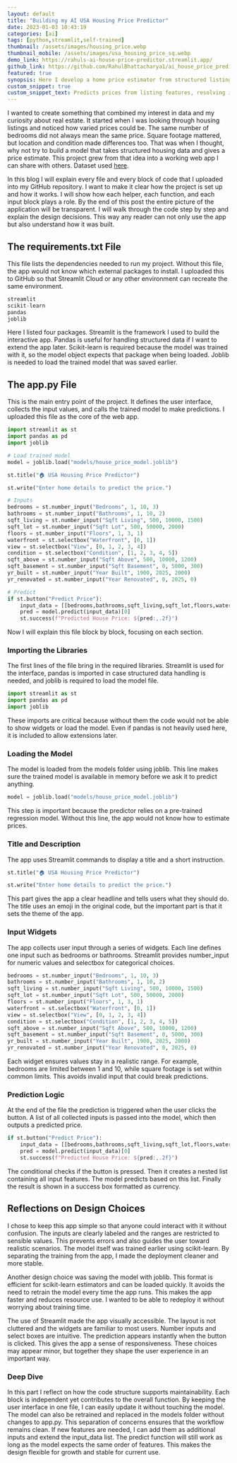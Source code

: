 ```yaml
---
layout: default
title: "Building my AI USA Housing Price Predictor"
date: 2023-01-03 10:43:19
categories: [ai]
tags: [python,streamlit,self-trained]
thumbnail: /assets/images/housing_price.webp
thumbnail_mobile: /assets/images/usa_housing_price_sq.webp
demo_link: https://rahuls-ai-house-price-predictor.streamlit.app/
github_link: https://github.com/RahulBhattacharya1/ai_house_price_predictor
featured: true
synopsis: Here I develop a home price estimator from structured listings, modeling relationships between bedrooms, size, and location. Addresses inconsistent valuations and produces estimates. Documentation describes setup, inputs, helpers, and design choices, enabling readers to understand, reproduce, and adapt the approach across markets.
custom_snippet: true
custom_snippet_text: Predicts prices from listing features, resolving inconsistent market valuations. 
---
```


I wanted to create something that combined my interest in data and my curiosity about real estate. 
It started when I was looking through housing listings and noticed how varied prices could be. 
The same number of bedrooms did not always mean the same price. 
Square footage mattered, but location and condition made differences too. 
That was when I thought, why not try to build a model that takes structured housing data and gives a price estimate. 
This project grew from that idea into a working web app I can share with others. Dataset used [here](https://www.kaggle.com/datasets/fratzcan/usa-house-prices).

In this blog I will explain every file and every block of code that I uploaded into my GitHub repository. 
I want to make it clear how the project is set up and how it works. 
I will show how each helper, each function, and each input block plays a role. 
By the end of this post the entire picture of the application will be transparent. 
I will walk through the code step by step and explain the design decisions. 
This way any reader can not only use the app but also understand how it was built. 

## The requirements.txt File

This file lists the dependencies needed to run my project. Without this file, the app would not know which external packages to install. I uploaded this to GitHub so that Streamlit Cloud or any other environment can recreate the same environment.

```python
streamlit
scikit-learn
pandas
joblib

```

Here I listed four packages. Streamlit is the framework I used to build the interactive app. Pandas is useful for handling structured data if I want to extend the app later. Scikit-learn is required because the model was trained with it, so the model object expects that package when being loaded. Joblib is needed to load the trained model that was saved earlier.

## The app.py File

This is the main entry point of the project. It defines the user interface, collects the input values, and calls the trained model to make predictions. I uploaded this file as the core of the web app.

```python
import streamlit as st
import pandas as pd
import joblib

# Load trained model
model = joblib.load("models/house_price_model.joblib")

st.title("🏠 USA Housing Price Predictor")

st.write("Enter home details to predict the price.")

# Inputs
bedrooms = st.number_input("Bedrooms", 1, 10, 3)
bathrooms = st.number_input("Bathrooms", 1, 10, 2)
sqft_living = st.number_input("Sqft Living", 500, 10000, 1500)
sqft_lot = st.number_input("Sqft Lot", 500, 50000, 2000)
floors = st.number_input("Floors", 1, 3, 1)
waterfront = st.selectbox("Waterfront", [0, 1])
view = st.selectbox("View", [0, 1, 2, 3, 4])
condition = st.selectbox("Condition", [1, 2, 3, 4, 5])
sqft_above = st.number_input("Sqft Above", 500, 10000, 1200)
sqft_basement = st.number_input("Sqft Basement", 0, 5000, 300)
yr_built = st.number_input("Year Built", 1900, 2025, 2000)
yr_renovated = st.number_input("Year Renovated", 0, 2025, 0)

# Predict
if st.button("Predict Price"):
    input_data = [[bedrooms,bathrooms,sqft_living,sqft_lot,floors,waterfront,view,condition,sqft_above,sqft_basement,yr_built,yr_renovated]]
    pred = model.predict(input_data)[0]
    st.success(f"Predicted House Price: ${pred:,.2f}")

```

Now I will explain this file block by block, focusing on each section.

### Importing the Libraries

The first lines of the file bring in the required libraries. Streamlit is used for the interface, pandas is imported in case structured data handling is needed, and joblib is required to load the model file.

```python
import streamlit as st
import pandas as pd
import joblib
```

These imports are critical because without them the code would not be able to show widgets or load the model. Even if pandas is not heavily used here, it is included to allow extensions later.

### Loading the Model

The model is loaded from the models folder using joblib. This line makes sure the trained model is available in memory before we ask it to predict anything.

```python
model = joblib.load("models/house_price_model.joblib")
```

This step is important because the predictor relies on a pre-trained regression model. Without this line, the app would not know how to estimate prices.

### Title and Description

The app uses Streamlit commands to display a title and a short instruction.

```python
st.title("🏠 USA Housing Price Predictor")

st.write("Enter home details to predict the price.")
```

This part gives the app a clear headline and tells users what they should do. The title uses an emoji in the original code, but the important part is that it sets the theme of the app.

### Input Widgets

The app collects user input through a series of widgets. Each line defines one input such as bedrooms or bathrooms. Streamlit provides number_input for numeric values and selectbox for categorical choices.

```python
bedrooms = st.number_input("Bedrooms", 1, 10, 3)
bathrooms = st.number_input("Bathrooms", 1, 10, 2)
sqft_living = st.number_input("Sqft Living", 500, 10000, 1500)
sqft_lot = st.number_input("Sqft Lot", 500, 50000, 2000)
floors = st.number_input("Floors", 1, 3, 1)
waterfront = st.selectbox("Waterfront", [0, 1])
view = st.selectbox("View", [0, 1, 2, 3, 4])
condition = st.selectbox("Condition", [1, 2, 3, 4, 5])
sqft_above = st.number_input("Sqft Above", 500, 10000, 1200)
sqft_basement = st.number_input("Sqft Basement", 0, 5000, 300)
yr_built = st.number_input("Year Built", 1900, 2025, 2000)
yr_renovated = st.number_input("Year Renovated", 0, 2025, 0)
```

Each widget ensures values stay in a realistic range. For example, bedrooms are limited between 1 and 10, while square footage is set within common limits. This avoids invalid input that could break predictions.

### Prediction Logic

At the end of the file the prediction is triggered when the user clicks the button. A list of all collected inputs is passed into the model, which then outputs a predicted price.

```python
if st.button("Predict Price"):
    input_data = [[bedrooms,bathrooms,sqft_living,sqft_lot,floors,waterfront,view,condition,sqft_above,sqft_basement,yr_built,yr_renovated]]
    pred = model.predict(input_data)[0]
    st.success(f"Predicted House Price: ${pred:,.2f}")
```

The conditional checks if the button is pressed. Then it creates a nested list containing all input features. The model predicts based on this list. Finally the result is shown in a success box formatted as currency.

## Reflections on Design Choices

I chose to keep this app simple so that anyone could interact with it without confusion. The inputs are clearly labeled and the ranges are restricted to sensible values. This prevents errors and also guides the user toward realistic scenarios. The model itself was trained earlier using scikit-learn. By separating the training from the app, I made the deployment cleaner and more stable.

Another design choice was saving the model with joblib. This format is efficient for scikit-learn estimators and can be loaded quickly. It avoids the need to retrain the model every time the app runs. This makes the app faster and reduces resource use. I wanted to be able to redeploy it without worrying about training time.

The use of Streamlit made the app visually accessible. The layout is not cluttered and the widgets are familiar to most users. Number inputs and select boxes are intuitive. The prediction appears instantly when the button is clicked. This gives the app a sense of responsiveness. These choices may appear minor, but together they shape the user experience in an important way.

### Deep Dive

In this part I reflect on how the code structure supports maintainability. Each block is independent yet contributes to the overall function. By keeping the user interface in one file, I can easily update it without touching the model. The model can also be retrained and replaced in the models folder without changes to app.py. This separation of concerns ensures that the workflow remains clean. If new features are needed, I can add them as additional inputs and extend the input_data list. The predict function will still work as long as the model expects the same order of features. This makes the design flexible for growth and stable for current use.
